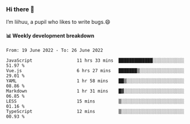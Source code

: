 ### Hi there 👋
I’m liihuu, a pupil who likes to write bugs.😄


#### 📊 Weekly development breakdown
<!--START_SECTION:waka-->

```text
From: 19 June 2022 - To: 26 June 2022

JavaScript                 11 hrs 33 mins  █████████████░░░░░░░░░░░░   51.97 %
Vue.js                     6 hrs 27 mins   ███████▒░░░░░░░░░░░░░░░░░   29.01 %
YAML                       1 hr 58 mins    ██▒░░░░░░░░░░░░░░░░░░░░░░   08.86 %
Markdown                   1 hr 31 mins    █▓░░░░░░░░░░░░░░░░░░░░░░░   06.85 %
LESS                       15 mins         ▒░░░░░░░░░░░░░░░░░░░░░░░░   01.16 %
TypeScript                 12 mins         ▒░░░░░░░░░░░░░░░░░░░░░░░░   00.93 %
```

<!--END_SECTION:waka-->

<!--
**liihuu/liihuu** is a ✨ _special_ ✨ repository because its `README.md` (this file) appears on your GitHub profile.

Here are some ideas to get you started:

- 🔭 I’m currently working on ...
- 🌱 I’m currently learning ...
- 👯 I’m looking to collaborate on ...
- 🤔 I’m looking for help with ...
- 💬 Ask me about ...
- 📫 How to reach me: ...
- 😄 Pronouns: ...
- ⚡ Fun fact: ...
-->
